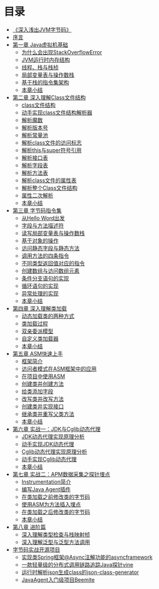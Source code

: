 # 目录

* [《深入浅出JVM字节码》](README.md)
* [序言](xuyan.md)
* [第一章 Java虚拟机基础](chapter01/README.md)
  * [为什么会出现StackOverflowError](chapter01/01.md)
  * [JVM运行时内存结构](chapter01/02.md)
  * [线程、栈与栈桢](chapter01/03.md)
  * [局部变量表与操作数栈](chapter01/04.md)
  * [基于栈的指令集架构](chapter01/05.md)
  * [本章小结](chapter01/06.md)
* [第二章 深入理解Class文件结构](chapter02/README.md)
  * [class文件结构](chapter02/00.md)
  * [动手实现class文件结构解析器](chapter02/01.md)
  * [解析魔数](chapter02/02.md)
  * [解析版本号](chapter02/03.md)
  * [解析常量池](chapter02/04.md)
  * [解析class文件的访问标志](chapter02/05.md)
  * [解析this与super符号引用](chapter02/06.md)
  * [解析接口表](chapter02/07.md)
  * [解析字段表](chapter02/08.md)
  * [解析方法表](chapter02/09.md)
  * [解析class文件的属性表](chapter02/10.md)
  * [解析整个Class文件结构](chapter02/11.md)
  * [属性二次解析](chapter02/12.md)
  * [本章小结](chapter02/13.md)
* [第三章 字节码指令集](chapter03/README.md)
  * [从Hello Word出发](chapter03/01.md)
  * [字段与方法描述符](chapter03/02.md)
  * [读写局部变量表与操作数栈](chapter03/03.md)
  * [基于对象的操作](chapter03/04.md)
  * [访问静态字段与静态方法](chapter03/05.md)
  * [调用方法的四条指令](chapter03/06.md)
  * [不同类型返回值对应的指令](chapter03/07.md)
  * [创建数组与访问数组元素](chapter03/08.md)
  * [条件分支语句的实现](chapter03/09.md)
  * [循环语句的实现](chapter03/10.md)
  * [异常处理的实现](chapter03/11.md)
  * [本章小结](chapter03/12.md)
* [第四章 深入理解类加载](chapter04/README.md)
  * [动态加载类的两种方式](chapter04/01.md)
  * [类加载过程](chapter04/02.md)
  * [双亲委派模型](chapter04/03.md)
  * [自定义类加载器](chapter04/04.md)
  * [本章小结](chapter04/05.md)
* [第五章 ASM快速上手](chapter05/README.md)
  * [框架简介](chapter05/01.md)
  * [访问者模式在ASM框架中的应用](chapter05/02.md)
  * [在项目中使用ASM](chapter05/03.md)
  * [创建类并创建方法](chapter05/04.md)
  * [给类添加字段](chapter05/05.md)
  * [改写类并改写方法](chapter05/06.md)
  * [创建类并实现接口](chapter05/07.md)
  * [继承类并重写父类方法](chapter05/08.md)
  * [本章小结](chapter05/09.md)
* [第六章 实战一：JDK与Cglib动态代理]()
  * [JDK动态代理实现原理分析]()
  * [动手实现JDK动态代理]()
  * [Cglib动态代理实现原理分析]()
  * [动手实现Cglib动态代理]()
  * [本章小结]()
* [第七章 实战二：APM数据采集之探针埋点]()
  * [Instrumentation简介]()
  * [编写Java Agent插件]()
  * [在类加载之前修改类的字节码]()
  * [使用ASM为方法插入埋点]()
  * [在类加载之后修改类的字节码]()
  * [本章小结]()
* [第八章 进阶篇]()
  * [深入理解类型检查与栈映射桢]()
  * [深入理解泛型与泛型方法调用]()
* [字节码实战开源项目](opensourceprojects/README.md)
  * [实现类Spring框架@Async注解功能的asyncframework](opensourceprojects/asyncframework.md)
  * [一款轻量级的分布式调用链路追踪Java探针vine](opensourceprojects/vine.md)
  * [运行时解析json生成class的json-class-generator](opensourceprojects/jcg.md)
  * [JavaAgent入门级项目Beemite](opensourceprojects/beemite.md)

